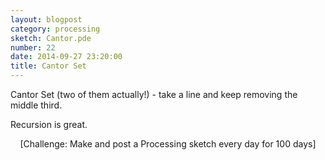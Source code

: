 ```yaml
---
layout: blogpost
category: processing
sketch: Cantor.pde
number: 22
date: 2014-09-27 23:20:00
title: Cantor Set
---
```


Cantor Set (two of them actually!) - take a line and keep removing the middle third.

<canvas data-processing-sources="/Scripts/Cantor.pde"></canvas>	

Recursion is great.

<center>[Challenge: Make and post a Processing sketch every day for 100 days]</center>